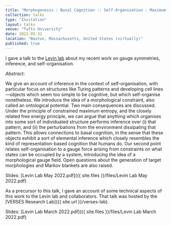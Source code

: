 ```yaml
---
title: "Morphogenesis : Basal Cognition :: Self-Organisation : Maximum Entropy"
collection: talks
type: "Invitation"
layout: talks
venue: "Tufts University"
date: 2022-05-31
location: "Boston, Massachusetts, United States (virtually)"
published: true
---
```


I gave a talk to the [Levin lab](https://ase.tufts.edu/biology/labs/levin/) about my recent work on gauge symmetries, inference, and self-organisation.

_Abstract_: 

We give an account of inference in the context of self-organisation, with particular focus on structures like Turing patterns and developing cell lines—objects which seem too simple to be cognitive, but which self-organise nonetheless. We introduce the idea of a morphological constraint, also called an ontological potential. Two main consequences are discussed. Under the principle of constrained maximum entropy, and the closely related free energy principle, we can argue that anything which organises into some sort of individuated structure performs inference over (i) that pattern, and (ii) the perturbations from the environment dissipating that pattern. This allows connections to basal cognition, in the sense that these objects exhibit a sort of elemental inference which closely resembles the kind of representation-based cognition that humans do. Our second point relates self-organisation to a gauge force arising from constraints on what states can be occupied by a system, introducing the idea of a morphological gauge field. Open questions about the generation of target morphologies and Markov blankets are also raised.

Slides: [Levin Lab May 2022.pdf]({{ site.files }}/files/Levin Lab May 2022.pdf)

As a precursor to this talk, I gave an account of some technical aspects of this work to the Levin lab and collaborators. That talk was hosted by the [VERSES Research Lab]({{ site.url }}/verses-lab).

Slides: [Levin Lab March 2022.pdf]({{ site.files }}/files/Levin Lab March 2022.pdf)
